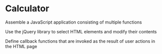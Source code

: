 # Calculator

Assemble a JavaScript application consisting of multiple functions

Use the jQuery library to select HTML elements and modify their contents

Define callback functions that are invoked as the result of user actions in the HTML page
